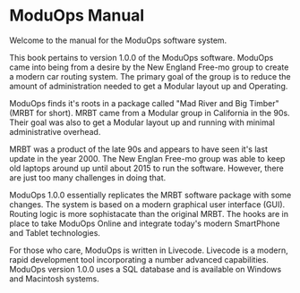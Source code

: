 # ModuOps Manual

Welcome to the manual for the ModuOps software system.

This book pertains to version 1.0.0 of the ModuOps software. ModuOps came into being from a desire by the New England Free-mo group to create a modern car routing system. The primary goal of the group is to reduce the amount of administration needed to get a Modular layout up and Operating.

ModuOps finds it's roots in a package called "Mad River and Big Timber" (MRBT for short). MRBT came from a Modular group in California in the 90s. Their goal was also to get a Modular layout up and running with minimal administrative overhead.

MRBT was a product of the late 90s and appears to have seen it's last update in the year 2000. The New Englan Free-mo group was able to keep old laptops around up until about 2015 to run the software. However, there are just too many challenges in doing that.

ModuOps 1.0.0 essentially replicates the MRBT software package with some changes. The system is based on a modern graphical user interface (GUI). Routing logic is more sophistacate than the original MRBT. The hooks are in place to take ModuOps Online and integrate today's modern SmartPhone and Tablet technologies.

For those who care, ModuOps is written in Livecode. Livecode is a modern, rapid development tool incorporating a number advanced capabilities. ModuOps version 1.0.0 uses a SQL database and is available on Windows and Macintosh systems.

